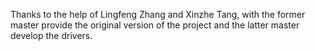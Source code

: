 Thanks to the help of Lingfeng Zhang and Xinzhe Tang, with the former master provide the original version of the project and the latter master develop the drivers.
